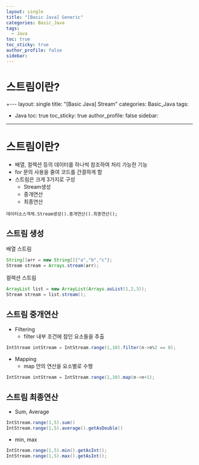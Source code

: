 ```yaml
---
layout: single
title: "[Basic Java] Generic"
categories: Basic_Java
tags:
  - Java
toc: true
toc_sticky: true
author_profile: false
sidebar:
---
```

# 스트림이란?

+---
layout: single
title: "[Basic Java] Stream"
categories: Basic_Java
tags:
  - Java
toc: true
toc_sticky: true
author_profile: false
sidebar:
---
# 스트림이란?

- 배열, 컬렉션 등의 데이터를 하나씩 참조하여 처리 가능한 기능
- for 문의 사용을 줄여 코드를 간결하게 함
- 스트림은 크게 3가지로 구성
	- Stream생성
	- 중개연산
	- 최종연산

```
데이터소스객체.Stream생성().중개연산().최종연산();
```

## 스트림 생성

배열 스트림
```java
String[]arr = new String[]{"a","b","c"};
Stream stream = Arrays.stream(arr);
```

컬렉션 스트림
```java
ArrayList list = new ArrayList(Arrays.asList(1,2,3));
Stream stream = list.stream();
```

## 스트림 중개연산

- Filtering
	- filter 내부 조건에 참인 요소들을 추출

```java
IntStream intStream = IntStream.range(1,10).filter(n->n%2 == 0);
```

- Mapping
	- map 안의 연산을 요소별로 수행

```java
IntStream intStream = IntStream.range(1,10).map(n->n+1);
```

## 스트림 최종연산

- Sum, Average

```java
IntStream.range(1,5).sum()
IntStream.range(1,5).average().getAsDouble()
```

- min, max

```java
IntStream.range(1,5).min().getAsInt();
IntStream.range(1,5).max().getAsInt();
```